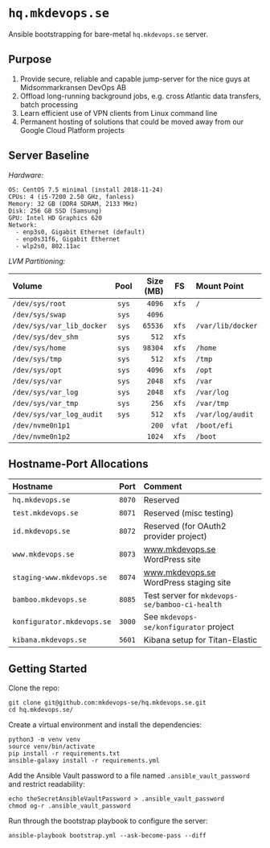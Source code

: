 
`hq.mkdevops.se`
================

Ansible bootstrapping for bare-metal `hq.mkdevops.se` server.


Purpose
-------

1. Provide secure, reliable and capable jump-server for the nice guys at Midsommarkransen DevOps AB
2. Offload long-running background jobs, e.g. cross Atlantic data transfers, batch processing
3. Learn efficient use of VPN clients from Linux command line
4. Permanent hosting of solutions that could be moved away from our Google Cloud Platform projects


Server Baseline
---------------

*Hardware:*

    OS: CentOS 7.5 minimal (install 2018-11-24)
    CPUs: 4 (i5-7200 2.50 GHz, fanless)
    Memory: 32 GB (DDR4 SDRAM, 2133 MHz)
    Disk: 256 GB SSD (Samsung)
    GPU: Intel HD Graphics 620
    Network:
      - enp3s0, Gigabit Ethernet (default)
      - enp0s31f6, Gigabit Ethernet
      - wlp2s0, 802.11ac


*LVM Partitioning:*

| Volume                    | Pool  | Size (MB) |   FS   | Mount Point       |
|:--------------------------|:-----:|----------:|:------:|:------------------|
| `/dev/sys/root`           | `sys` |    `4096` | `xfs`  | `/`               |
| `/dev/sys/swap`           | `sys` |    `4096` |        |                   |
| `/dev/sys/var_lib_docker` | `sys` |   `65536` | `xfs`  | `/var/lib/docker` |
| `/dev/sys/dev_shm`        | `sys` |     `512` | `xfs`  |                   |
| `/dev/sys/home`           | `sys` |   `98304` | `xfs`  | `/home`           |
| `/dev/sys/tmp`            | `sys` |     `512` | `xfs`  | `/tmp`            |
| `/dev/sys/opt`            | `sys` |    `4096` | `xfs`  | `/opt`            |
| `/dev/sys/var`            | `sys` |    `2048` | `xfs`  | `/var`            |
| `/dev/sys/var_log`        | `sys` |    `2048` | `xfs`  | `/var/log`        |
| `/dev/sys/var_tmp`        | `sys` |     `256` | `xfs`  | `/var/tmp`        |
| `/dev/sys/var_log_audit`  | `sys` |     `512` | `xfs`  | `/var/log/audit`  |
| `/dev/nvme0n1p1`          |       |     `200` | `vfat` | `/boot/efi`       |
| `/dev/nvme0n1p2`          |       |    `1024` | `xfs`  | `/boot`           |


Hostname-Port Allocations
-------------------------

| Hostname                   |   Port | Comment                                        |
|:---------------------------|-------:|:-----------------------------------------------|
| `hq.mkdevops.se`           | `8070` | Reserved                                       |
| `test.mkdevops.se`         | `8071` | Reserved (misc testing)                        |
| `id.mkdevops.se`           | `8072` | Reserved (for OAuth2 provider project)         |
| `www.mkdevops.se`          | `8073` | www.mkdevops.se WordPress site                 |
| `staging-www.mkdevops.se`  | `8074` | www.mkdevops.se WordPress staging site         |
| `bamboo.mkdevops.se`       | `8085` | Test server for `mkdevops-se/bamboo-ci-health` |
| `konfigurator.mkdevops.se` | `3000` | See `mkdevops-se/konfigurator` project         |
| `kibana.mkdevops.se`       | `5601` | Kibana setup for Titan-Elastic                 |


Getting Started
---------------

Clone the repo:

    git clone git@github.com:mkdevops-se/hq.mkdevops.se.git
    cd hq.mkdevops.se/

Create a virtual environment and install the dependencies:

    python3 -m venv venv
    source venv/bin/activate
    pip install -r requirements.txt
    ansible-galaxy install -r requirements.yml

Add the Ansible Vault password to a file named `.ansible_vault_password` and restrict readability:

    echo theSecretAnsibleVaultPassword > .ansible_vault_password
    chmod og-r .ansible_vault_password

Run through the bootstrap playbook to configure the server:

    ansible-playbook bootstrap.yml --ask-become-pass --diff

